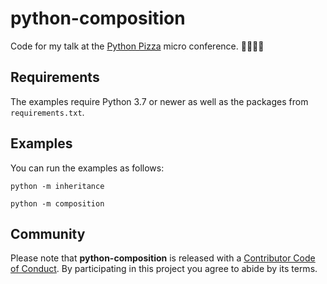 # python-composition

Code for my talk at the [Python Pizza][python pizza] micro conference.
🧀🍅🧄🥦

## Requirements

The examples require Python 3.7 or newer as well as the packages from
`requirements.txt`.

## Examples

You can run the examples as follows:

```text
python -m inheritance
```

```text
python -m composition
```

## Community

Please note that **python-composition** is released with a [Contributor Code
of Conduct][code of conduct]. By participating in this project you agree to
abide by its terms.

[code of conduct]: /CODE_OF_CONDUCT.md
[python pizza]: https://remote.python.pizza
